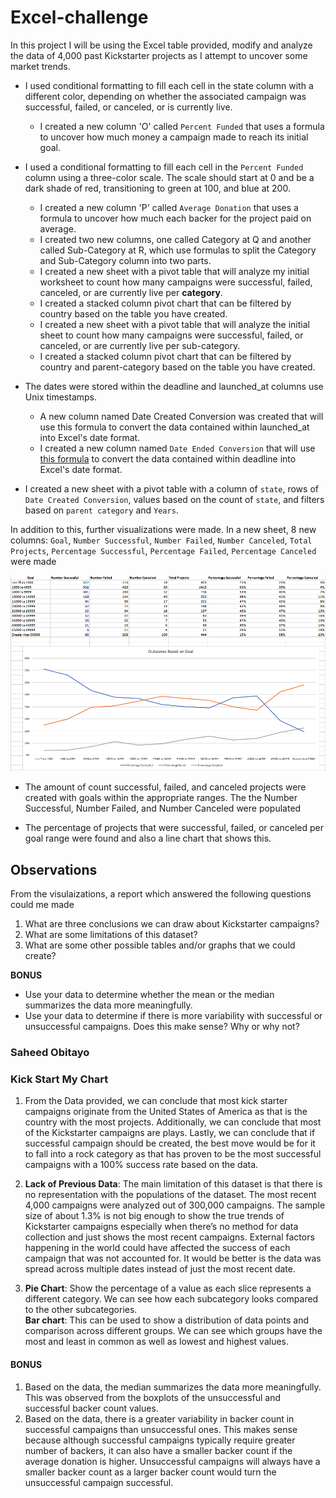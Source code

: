 # Excel-challenge

In this project I will be using the Excel table provided, modify and analyze the data of 4,000 past Kickstarter projects as I attempt to uncover some market trends.


- I used conditional formatting to fill each cell in the state column with a different color, depending on whether the associated campaign was successful, failed, or canceled, or is currently live.
  - I created a new column 'O' called `Percent Funded` that uses a formula to uncover how much money a campaign made to reach its initial goal.
  
- I used a conditional formatting to fill each cell in the `Percent Funded` column using a three-color scale. The scale should start at 0 and be a dark shade of red, transitioning to green at 100, and blue at 200.
  - I created a new column 'P' called `Average Donation` that uses a formula to uncover how much each backer for the project paid on average.
  - I created two new columns, one called Category at Q and another called Sub-Category at R, which use formulas to split the Category and Sub-Category column into two parts.
  - I created a new sheet with a pivot table that will analyze my initial worksheet to count how many campaigns were successful, failed, canceled, or are currently live per **category**.
  - I created a stacked column pivot chart that can be filtered by country based on the table you have created.
  - I created a new sheet with a pivot table that will analyze the initial sheet to count how many campaigns were successful, failed, or canceled, or are currently live per sub-category.
  - I created a stacked column pivot chart that can be filtered by country and parent-category based on the table you have created.

- The dates were stored within the deadline and launched_at columns use Unix timestamps. 
  - A new column named Date Created Conversion was created that will use this formula to convert the data contained within launched_at into Excel's date format.
  - I created a new column named `Date Ended Conversion` that will use [this formula](https://www.extendoffice.com/documents/excel/2473-excel-timestamp-to-date.html) to convert the data contained within deadline into Excel's date format.
- I created a new sheet with a pivot table with a column of `state`, rows of `Date Created Conversion`, values based on the count of `state`, and filters based on `parent category` and `Years`.


In addition to this, further visualizations were made. In a new sheet, 8 new columns: `Goal`, `Number Successful`, `Number Failed`, `Number Canceled`, `Total Projects`, `Percentage Successful`, `Percentage Failed`, `Percentage Canceled` were made

<img src= "Images/GoalOutcomes.PNG" width ="700">

- The amount of count successful, failed, and canceled projects were created with goals within the appropriate ranges. The the Number Successful, Number Failed, and Number Canceled were populated

- The percentage of projects that were successful, failed, or canceled per goal range were found and also a line chart that shows this.


##  Observations
From the visulaizations, a report which answered the following questions could me made
1. What are three conclusions we can draw about Kickstarter campaigns?
2. What are some limitations of this dataset?
3. What are some other possible tables and/or graphs that we could create?

**BONUS** 
- Use your data to determine whether the mean or the median summarizes the data more meaningfully.
- Use your data to determine if there is more variability with successful or unsuccessful campaigns. Does this make sense? Why or why not?



###         Saheed Obitayo
###                                     Kick Start My Chart
1) From the Data provided, we can conclude that most kick starter campaigns originate from the United States of America as that is the country with the most projects. Additionally, we can conclude that most of the Kickstarter campaigns are plays. Lastly, we can conclude that if successful campaign should be created, the best move would be for it to fall into a rock category as that has proven to be the most successful campaigns with a 100% success rate based on the data. 

2) **Lack of Previous Data**: The main limitation of this dataset is that there is no representation with the populations of the dataset. The most recent 4,000 campaigns were analyzed out of 300,000 campaigns. The sample size of about 1.3% is not big enough to show the true trends of Kickstarter campaigns especially when there’s no method for data collection and just shows the most recent campaigns. External factors happening in the world could have affected the success of each campaign that was not accounted for. It would be better is the data was spread across multiple dates instead of just the most recent date.

3) **Pie Chart**: Show the percentage of a value as each slice represents a different category. We can see how each subcategory looks compared to the other subcategories.  
**Bar chart**: This can be used to show a distribution of data points and comparison across different groups. We can see which groups have the most and least in common as well as lowest and highest values.

#### BONUS
1)	Based on the data, the median summarizes the data more meaningfully. This was observed from the boxplots of the unsuccessful and successful backer count values.
2)	Based on the data, there is a greater variability in backer count in successful campaigns than unsuccessful ones. This makes sense because although successful campaigns typically require greater number of backers, it can also have a smaller backer count if the average donation is higher. Unsuccessful campaigns will always have a smaller backer count as a larger backer count would turn the unsuccessful campaign successful.
